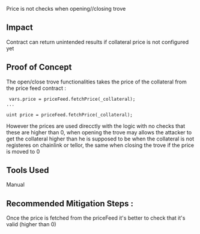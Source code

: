 Price is not checks when opening//closing trove

## Impact
Contract can return unintended results if collateral price is not configured yet

## Proof of Concept
The open/close trove functionalities takes the price of the collateral from the price feed contract :

```
 vars.price = priceFeed.fetchPrice(_collateral);
...

uint price = priceFeed.fetchPrice(_collateral);
```

However the prices are used direcctly with the logic with no checks that these are higher than 0, when opening the trove may allows the attacker to get the collateral higher than he is supposed to be when the collateral is not registeres on chainlink or tellor, the same when closing the trove if the price is moved to 0  

## Tools Used
Manual

## Recommended Mitigation Steps :
Once the price is fetched from the priceFeed it's better to check that it's valid (higher than 0)

